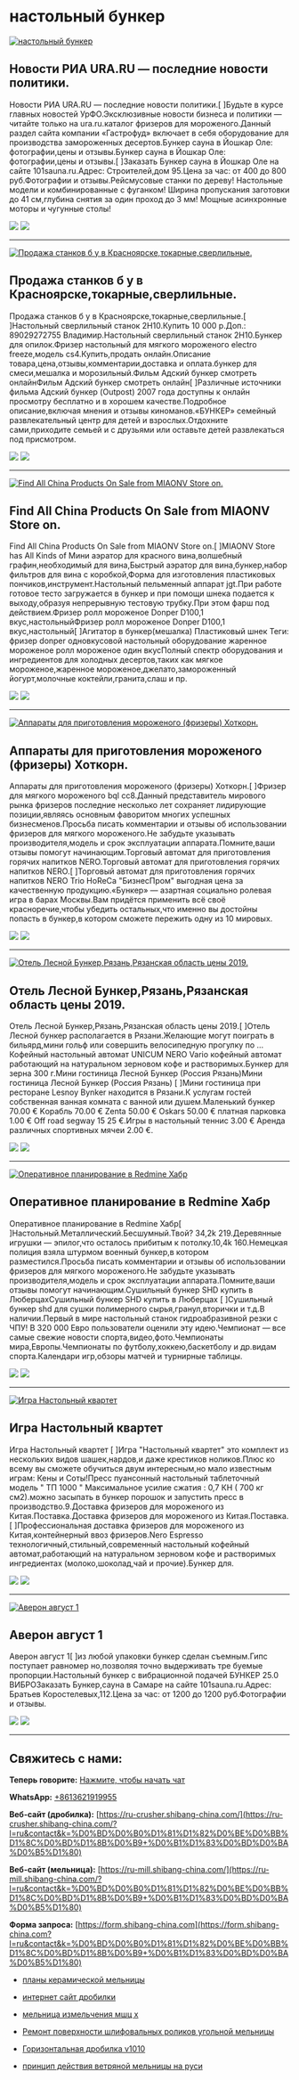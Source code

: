 # настольный бункер

<a href="https://swt.shibang-china.com/?l=ru&img&k=%D0%BD%D0%B0%D1%81%D1%82%D0%BE%D0%BB%D1%8C%D0%BD%D1%8B%D0%B9+%D0%B1%D1%83%D0%BD%D0%BA%D0%B5%D1%80" target="_blank">![настольный бункер](http://static.shibang-china.com/all-800x300/77.jpg)</a>

## Новости РИА URA.RU — последние новости политики.
Новости РИА URA.RU — последние новости политики.[ ]Будьте в курсе главных новостей УрФО.Эксклюзивные новости бизнеса и политики — читайте только на ura.ru.каталог фризеров для мороженого.Данный раздел сайта компании &#171;Гастрофуд&#187; включает в себя оборудование для производства замороженных десертов.Бункер сауна в Йошкар Оле: фотографии,цены и отзывы.Бункер сауна в Йошкар Оле: фотографии,цены и отзывы.[ ]Заказать Бункер сауна в Йошкар Оле на сайте 101sauna.ru.Адрес: Строителей,дом 95.Цена за час: от 400 до 800 руб.Фотографии и отзывы.Рейсмусовые станки по дереву! Настольные модели и комбинированные с фуганком! Ширина пропускания заготовки до 41 см,глубина снятия за один проход до 3 мм! Мощные асинхронные моторы и чугунные столы!


<a href="https://whatsapp.shibangsoft.com/WhatsApp.php" target="_blank" title="WhatsApp">![](http://static.shibang-china.com/icon/whatsapp.png)</a> <a href="https://swt.shibang-china.com/?l=ru&icon&k=%D0%BD%D0%B0%D1%81%D1%82%D0%BE%D0%BB%D1%8C%D0%BD%D1%8B%D0%B9+%D0%B1%D1%83%D0%BD%D0%BA%D0%B5%D1%80" target="_blank">![](http://static.shibang-china.com/icon/chat-ru.png)</a>

---

<a href="https://swt.shibang-china.com/?l=ru&img&k=%D0%BD%D0%B0%D1%81%D1%82%D0%BE%D0%BB%D1%8C%D0%BD%D1%8B%D0%B9+%D0%B1%D1%83%D0%BD%D0%BA%D0%B5%D1%80" target="_blank">![Продажа станков б у в Красноярске,токарные,сверлильные.](http://static.shibang-china.com/all-800x300/738.jpg)</a>

## Продажа станков б у в Красноярске,токарные,сверлильные.
Продажа станков б у в Красноярске,токарные,сверлильные.[ ]Настольный сверлильный станок 2Н10.Купить 10 000 р.Доп.: 89029272755 Владимир.Настольный сверлильный станок 2Н10.Бункер для опилок.Фризер настольный для мягкого мороженого electro freeze,модель cs4.Купить,продать онлайн.Описание товара,цена,отзывы,комментарии,доставка и оплата.бункер для смеси,мешалка и морозильный.Фильм Адский бункер смотреть онлайнФильм Адский бункер смотреть онлайн[ ]Различные источники фильма Адский бункер (Outpost) 2007 года доступны к онлайн просмотру бесплатно и в хорошем качестве.Подробное описание,включая мнения и отзывы киноманов.&#171;БУНКЕР&#187; семейный развлекательный центр для детей и взрослых.Отдохните сами,приходите семьей и с друзьями или оставьте детей развлекаться под присмотром.


<a href="https://whatsapp.shibangsoft.com/WhatsApp.php" target="_blank" title="WhatsApp">![](http://static.shibang-china.com/icon/whatsapp.png)</a> <a href="https://swt.shibang-china.com/?l=ru&icon&k=%D0%BD%D0%B0%D1%81%D1%82%D0%BE%D0%BB%D1%8C%D0%BD%D1%8B%D0%B9+%D0%B1%D1%83%D0%BD%D0%BA%D0%B5%D1%80" target="_blank">![](http://static.shibang-china.com/icon/chat-ru.png)</a>

---

<a href="https://swt.shibang-china.com/?l=ru&img&k=%D0%BD%D0%B0%D1%81%D1%82%D0%BE%D0%BB%D1%8C%D0%BD%D1%8B%D0%B9+%D0%B1%D1%83%D0%BD%D0%BA%D0%B5%D1%80" target="_blank">![Find All China Products On Sale from MIAONV Store on.](http://static.shibang-china.com/all-800x300/18.jpg)</a>

## Find All China Products On Sale from MIAONV Store on.
Find All China Products On Sale from MIAONV Store on.[ ]MIAONV Store has All Kinds of Мини аэратор для красного вина,волшебный графин,необходимый для вина,Быстрый аэратор для вина,бункер,набор фильтров для вина с коробкой,Форма для изготовления пластиковых пончиков,инструмент.Настольный пельменный аппарат jgt.При работе готовое тесто загружается в бункер и при помощи шнека подается к выходу,образуя непрерывную тестовую трубку.При этом фарш под действием.Фризер ролл мороженое Donper D100,1 вкус,настольныйФризер ролл мороженое Donper D100,1 вкус,настольный[ ]Агитатор в бункер(мешалка) Пластиковый шнек Теги: фризер donper одновкусовой настольный оборудование жаренное мороженое ролл мороженое один вкусПолный спектр оборудования и ингредиентов для холодных десертов,таких как мягкое мороженое,жаренное мороженое,джелато,замороженный йогурт,молочные коктейли,гранита,слаш и пр.


<a href="https://whatsapp.shibangsoft.com/WhatsApp.php" target="_blank" title="WhatsApp">![](http://static.shibang-china.com/icon/whatsapp.png)</a> <a href="https://swt.shibang-china.com/?l=ru&icon&k=%D0%BD%D0%B0%D1%81%D1%82%D0%BE%D0%BB%D1%8C%D0%BD%D1%8B%D0%B9+%D0%B1%D1%83%D0%BD%D0%BA%D0%B5%D1%80" target="_blank">![](http://static.shibang-china.com/icon/chat-ru.png)</a>

---

<a href="https://swt.shibang-china.com/?l=ru&img&k=%D0%BD%D0%B0%D1%81%D1%82%D0%BE%D0%BB%D1%8C%D0%BD%D1%8B%D0%B9+%D0%B1%D1%83%D0%BD%D0%BA%D0%B5%D1%80" target="_blank">![Аппараты для приготовления мороженого (фризеры) Хоткорн.](http://static.shibang-china.com/all-800x300/1024.jpg)</a>

## Аппараты для приготовления мороженого (фризеры) Хоткорн.
Аппараты для приготовления мороженого (фризеры) Хоткорн.[ ]Фризер для мягкого мороженого bql cc8.Данный представитель мирового рынка фризеров последние несколько лет сохраняет лидирующие позиции,являясь основным фаворитом многих успешных бизнесменов.Просьба писать комментарии и отзывы об использовании фризеров для мягкого мороженого.Не забудьте указывать производителя,модель и срок эксплуатации аппарата.Помните,ваши отзывы помогут начинающим.Торговый автомат для приготовления горячих напитков NERO.Торговый автомат для приготовления горячих напитков NERO.[ ]Торговый автомат для приготовления горячих напитков NERO Trio HoReCa &quot;БизнесПром&quot; выгодная цена за качественную продукцию.&#171;Бункер&#187; — азартная социально ролевая игра в барах Москвы.Вам придётся применить всё своё красноречие,чтобы убедить остальных,что именно вы достойны попасть в бункер,в котором сможете пережить одну из 10 мировых.


<a href="https://whatsapp.shibangsoft.com/WhatsApp.php" target="_blank" title="WhatsApp">![](http://static.shibang-china.com/icon/whatsapp.png)</a> <a href="https://swt.shibang-china.com/?l=ru&icon&k=%D0%BD%D0%B0%D1%81%D1%82%D0%BE%D0%BB%D1%8C%D0%BD%D1%8B%D0%B9+%D0%B1%D1%83%D0%BD%D0%BA%D0%B5%D1%80" target="_blank">![](http://static.shibang-china.com/icon/chat-ru.png)</a>

---

<a href="https://swt.shibang-china.com/?l=ru&img&k=%D0%BD%D0%B0%D1%81%D1%82%D0%BE%D0%BB%D1%8C%D0%BD%D1%8B%D0%B9+%D0%B1%D1%83%D0%BD%D0%BA%D0%B5%D1%80" target="_blank">![Отель Лесной Бункер,Рязань,Рязанская область цены 2019.](http://static.shibang-china.com/all-800x300/333.jpg)</a>

## Отель Лесной Бункер,Рязань,Рязанская область цены 2019.
Отель Лесной Бункер,Рязань,Рязанская область цены 2019.[ ]Отель Лесной бункер располагается в Рязани.Желающие могут поиграть в бильярд,мини гольф или совершить велосипедную прогулку по …Кофейный настольный автомат UNICUM NERO Vario кофейный автомат работающий на натуральном зерновом кофе и растворимых.Бункер для зерна 300 г.Мини гостиница Лесной Бункер (Россия Рязань)Мини гостиница Лесной Бункер (Россия Рязань) [ ]Мини гостиница при ресторане Lesnoy Bynker находится в Рязани.К услугам гостей собственная ванная комната с ванной или душем.Mаленький бункер 70.00 € Kорабль 70.00 € Zenta 50.00 € Oskars 50.00 € платная парковка 1.00 € Off road segway 15 25 €.Игры в настольный теннис 3.00 € Аренда различных спортивных мячeи 2.00 €.


<a href="https://whatsapp.shibangsoft.com/WhatsApp.php" target="_blank" title="WhatsApp">![](http://static.shibang-china.com/icon/whatsapp.png)</a> <a href="https://swt.shibang-china.com/?l=ru&icon&k=%D0%BD%D0%B0%D1%81%D1%82%D0%BE%D0%BB%D1%8C%D0%BD%D1%8B%D0%B9+%D0%B1%D1%83%D0%BD%D0%BA%D0%B5%D1%80" target="_blank">![](http://static.shibang-china.com/icon/chat-ru.png)</a>

---

<a href="https://swt.shibang-china.com/?l=ru&img&k=%D0%BD%D0%B0%D1%81%D1%82%D0%BE%D0%BB%D1%8C%D0%BD%D1%8B%D0%B9+%D0%B1%D1%83%D0%BD%D0%BA%D0%B5%D1%80" target="_blank">![Оперативное планирование в Redmine Хабр](http://static.shibang-china.com/all-800x300/919.jpg)</a>

## Оперативное планирование в Redmine Хабр
Оперативное планирование в Redmine Хабр[ ]Настольный.Металлический.Бесшумный.Твой? 34,2k 219.Деревянные игрушки — эпилог,что осталось прибитым к потолку.10,4k 160.Немецкая полиция взяла штурмом военный бункер,в котором разместился.Просьба писать комментарии и отзывы об использовании фризеров для мягкого мороженого.Не забудьте указывать производителя,модель и срок эксплуатации аппарата.Помните,ваши отзывы помогут начинающим.Сушильный бункер SHD купить в ЛюберцахСушильный бункер SHD купить в Люберцах [ ]Сушильный бункер shd для сушки полимерного сырья,гранул,вторички и т.д.В наличии.Первый в мире настольный станок гидроабразивной резки с ЧПУ! В 320 000 Евро пользователи оценили эту идею.Чемпионат — все самые свежие новости спорта,видео,фото.Чемпионаты мира,Европы.Чемпионаты по футболу,хоккею,баскетболу и др.видам спорта.Календари игр,обзоры матчей и турнирные таблицы.


<a href="https://whatsapp.shibangsoft.com/WhatsApp.php" target="_blank" title="WhatsApp">![](http://static.shibang-china.com/icon/whatsapp.png)</a> <a href="https://swt.shibang-china.com/?l=ru&icon&k=%D0%BD%D0%B0%D1%81%D1%82%D0%BE%D0%BB%D1%8C%D0%BD%D1%8B%D0%B9+%D0%B1%D1%83%D0%BD%D0%BA%D0%B5%D1%80" target="_blank">![](http://static.shibang-china.com/icon/chat-ru.png)</a>

---

<a href="https://swt.shibang-china.com/?l=ru&img&k=%D0%BD%D0%B0%D1%81%D1%82%D0%BE%D0%BB%D1%8C%D0%BD%D1%8B%D0%B9+%D0%B1%D1%83%D0%BD%D0%BA%D0%B5%D1%80" target="_blank">![Игра Настольный квартет](http://static.shibang-china.com/all-800x300/763.jpg)</a>

## Игра Настольный квартет
Игра Настольный квартет [ ]Игра &quot;Настольный квартет&quot; это комплект из нескольких видов шашек,нардов,и даже крестиков ноликов.Плюс ко всему вы сможете обучиться двум интересным,но мало известным играм: Кены и Соты!Пресс пуансонный настольный таблеточный модель &quot; ТП 1000 &quot; Максимальное усилие сжатия : 0,7 КН ( 700 кг см2).можно засыпать в бункер порошок и запустить пресс в производство.9.Доставка фризеров для мороженого из Китая.Поставка.Доставка фризеров для мороженого из Китая.Поставка.[ ]Профессиональная доставка фризеров для мороженого из Китая,контейнерный ввоз фризеров.Nero Espresso технологичный,стильный,современный настольный кофейный автомат,работающий на натуральном зерновом кофе и растворимых ингредиентах (молоко,шоколад,чай и прочие).Бункер для.


<a href="https://whatsapp.shibangsoft.com/WhatsApp.php" target="_blank" title="WhatsApp">![](http://static.shibang-china.com/icon/whatsapp.png)</a> <a href="https://swt.shibang-china.com/?l=ru&icon&k=%D0%BD%D0%B0%D1%81%D1%82%D0%BE%D0%BB%D1%8C%D0%BD%D1%8B%D0%B9+%D0%B1%D1%83%D0%BD%D0%BA%D0%B5%D1%80" target="_blank">![](http://static.shibang-china.com/icon/chat-ru.png)</a>

---

<a href="https://swt.shibang-china.com/?l=ru&img&k=%D0%BD%D0%B0%D1%81%D1%82%D0%BE%D0%BB%D1%8C%D0%BD%D1%8B%D0%B9+%D0%B1%D1%83%D0%BD%D0%BA%D0%B5%D1%80" target="_blank">![Аверон август 1](http://static.shibang-china.com/all-800x300/543.jpg)</a>

## Аверон август 1
Аверон август 1[ ]из любой упаковки бункер сделан съемным.Гипс поступает равномер но,позволяя точно выдерживать тре буемые пропорции.Настольный бункер с вибрационной подачей БУНКЕР 25.0 ВИБРОЗаказать Бункер,сауна в Самаре на сайте 101sauna.ru.Адрес: Братьев Коростелевых,112.Цена за час: от 1200 до 1200 руб.Фотографии и отзывы.

<a href="https://whatsapp.shibangsoft.com/WhatsApp.php" target="_blank" title="WhatsApp">![](http://static.shibang-china.com/icon/whatsapp.png)</a> <a href="https://swt.shibang-china.com/?l=ru&icon&k=%D0%BD%D0%B0%D1%81%D1%82%D0%BE%D0%BB%D1%8C%D0%BD%D1%8B%D0%B9+%D0%B1%D1%83%D0%BD%D0%BA%D0%B5%D1%80" target="_blank">![](http://static.shibang-china.com/icon/chat-ru.png)</a>

---
## Свяжитесь с нами:

**Теперь говорите:** [Нажмите, чтобы начать чат](https://swt.shibang-china.com?l=ru&contact&k=%D0%BD%D0%B0%D1%81%D1%82%D0%BE%D0%BB%D1%8C%D0%BD%D1%8B%D0%B9+%D0%B1%D1%83%D0%BD%D0%BA%D0%B5%D1%80)

**WhatsApp:**  [+8613621919955](https://whatsapp.shibangsoft.com/WhatsApp.php)

**Веб-сайт (дробилка):** [https://ru-crusher.shibang-china.com/](https://ru-crusher.shibang-china.com/?l=ru&contact&k=%D0%BD%D0%B0%D1%81%D1%82%D0%BE%D0%BB%D1%8C%D0%BD%D1%8B%D0%B9+%D0%B1%D1%83%D0%BD%D0%BA%D0%B5%D1%80)

**Веб-сайт (мельница):** [https://ru-mill.shibang-china.com/](https://ru-mill.shibang-china.com/?l=ru&contact&k=%D0%BD%D0%B0%D1%81%D1%82%D0%BE%D0%BB%D1%8C%D0%BD%D1%8B%D0%B9+%D0%B1%D1%83%D0%BD%D0%BA%D0%B5%D1%80)

**Форма запроса:** [https://form.shibang-china.com](https://form.shibang-china.com?l=ru&contact&k=%D0%BD%D0%B0%D1%81%D1%82%D0%BE%D0%BB%D1%8C%D0%BD%D1%8B%D0%B9+%D0%B1%D1%83%D0%BD%D0%BA%D0%B5%D1%80)

* [планы керамической мельницы](../116/%D0%BF%D0%BB%D0%B0%D0%BD%D1%8B%20%D0%BA%D0%B5%D1%80%D0%B0%D0%BC%D0%B8%D1%87%D0%B5%D1%81%D0%BA%D0%BE%D0%B9%20%D0%BC%D0%B5%D0%BB%D1%8C%D0%BD%D0%B8%D1%86%D1%8B.md)

* [интернет сайт дробилки](../106/%D0%B8%D0%BD%D1%82%D0%B5%D1%80%D0%BD%D0%B5%D1%82%20%D1%81%D0%B0%D0%B9%D1%82%20%D0%B4%D1%80%D0%BE%D0%B1%D0%B8%D0%BB%D0%BA%D0%B8.md)

* [мельница измельчения мшц х](../110/%D0%BC%D0%B5%D0%BB%D1%8C%D0%BD%D0%B8%D1%86%D0%B0%20%D0%B8%D0%B7%D0%BC%D0%B5%D0%BB%D1%8C%D1%87%D0%B5%D0%BD%D0%B8%D1%8F%20%D0%BC%D1%88%D1%86%20%D1%85.md)

* [Ремонт поверхности шлифовальных роликов угольной мельницы](../116/%D0%A0%D0%B5%D0%BC%D0%BE%D0%BD%D1%82%20%D0%BF%D0%BE%D0%B2%D0%B5%D1%80%D1%85%D0%BD%D0%BE%D1%81%D1%82%D0%B8%20%D1%88%D0%BB%D0%B8%D1%84%D0%BE%D0%B2%D0%B0%D0%BB%D1%8C%D0%BD%D1%8B%D1%85%20%D1%80%D0%BE%D0%BB%D0%B8%D0%BA%D0%BE%D0%B2%20%D1%83%D0%B3%D0%BE%D0%BB%D1%8C%D0%BD%D0%BE%D0%B9%20%D0%BC%D0%B5%D0%BB%D1%8C%D0%BD%D0%B8%D1%86%D1%8B.md)

* [Горизонтальная дробилка v1010](../118/%D0%93%D0%BE%D1%80%D0%B8%D0%B7%D0%BE%D0%BD%D1%82%D0%B0%D0%BB%D1%8C%D0%BD%D0%B0%D1%8F%20%D0%B4%D1%80%D0%BE%D0%B1%D0%B8%D0%BB%D0%BA%D0%B0%20v1010.md)

* [принцип действия ветряной мельницы на руси](../110/%D0%BF%D1%80%D0%B8%D0%BD%D1%86%D0%B8%D0%BF%20%D0%B4%D0%B5%D0%B9%D1%81%D1%82%D0%B2%D0%B8%D1%8F%20%D0%B2%D0%B5%D1%82%D1%80%D1%8F%D0%BD%D0%BE%D0%B9%20%D0%BC%D0%B5%D0%BB%D1%8C%D0%BD%D0%B8%D1%86%D1%8B%20%D0%BD%D0%B0%20%D1%80%D1%83%D1%81%D0%B8.md)